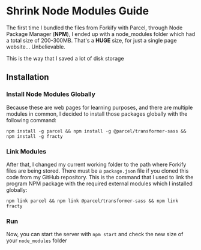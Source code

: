 # Shrink Node Modules Guide

The first time I bundled the files from Forkify with Parcel, through Node Package Manager (<strong>NPM</strong>), I
ended up with a node_modules folder which had a total size of 200-300MB. That's a <strong>HUGE</strong> size, for just a
single page website... Unbelievable.

This is the way that I saved a lot of disk storage

## Installation

### Install Node Modules Globally

Because these are web pages for learning purposes, and there are multiple modules in common, I decided to install those
packages globally with the following command:

```
npm install -g parcel && npm install -g @parcel/transformer-sass && npm install -g fracty
```

### Link Modules

After that, I changed my current working folder to the path where Forkify files are being stored. There must be
a ```package.json``` file if you cloned this code from my GitHub repository. This is the command that I used to link the
program NPM package with the required external modules which I installed globally:

```
npm link parcel && npm link @parcel/transformer-sass && npm link fracty
```

### Run

Now, you can start the server with ```npm start``` and check the new size of your ```node_modules``` folder
